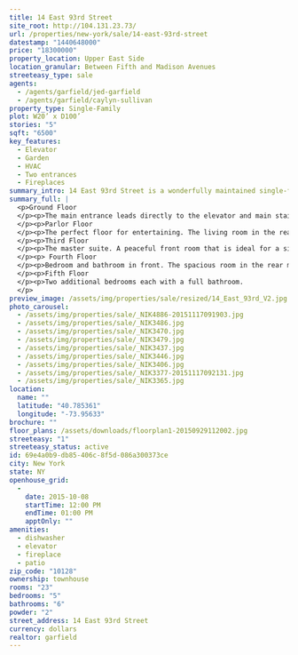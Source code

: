 ```yaml
---
title: 14 East 93rd Street
site_root: http://104.131.23.73/
url: /properties/new-york/sale/14-east-93rd-street
datestamp: "1440648000"
price: "18300000"
property_location: Upper East Side
location_granular: Between Fifth and Madison Avenues
streeteasy_type: sale
agents:
  - /agents/garfield/jed-garfield
  - /agents/garfield/caylyn-sullivan
property_type: Single-Family
plot: W20’ x D100’
stories: "5"
sqft: "6500"
key_features:
  - Elevator
  - Garden
  - HVAC
  - Two entrances
  - Fireplaces
summary_intro: 14 East 93rd Street is a wonderfully maintained single-family townhouse located on a beautiful tree lined block steps away from Fifth Avenue and Central Park. Built in 1892 by the architect Walter Reid Jr., this 20 foot wide home boasts five stories, 6,500 square feet of sun filled space with northern, southern and western exposures, grand ceiling heights and an elevator servicing all floors.
summary_full: |
  <p>Ground Floor
  </p><p>The main entrance leads directly to the elevator and main staircase. A side hallway leads into the large, brightly lit, eat-in kitchen from which, one can access the serene south-facing garden. The secondary entrance opens to a mudroom, an ideal place for storing items prior to entering the rest of the house.
  </p><p>Parlor Floor
  </p><p>The perfect floor for entertaining. The living room in the rear is highlighted by floor to ceiling windows and a working fireplace, while the formal dining room in the front conveniently contains a butler’s kitchen with a discrete side stairwell that allows access to the downstairs kitchen.
  </p><p>Third Floor
  </p><p>The master suite. A peaceful front room that is ideal for a sitting room or home office. The master bedroom in back is quiet and receives southern and western light from windows on two sides of the room, a unique feature to this townhouse. This floor also has two full bathrooms, both adjoined by walk in closets.
  </p><p> Fourth Floor
  </p><p>Bedroom and bathroom in front. The spacious room in the rear makes an excellent playroom for children and is highlighted by three skylights that flood the room with light.
  </p><p>Fifth Floor
  </p><p>Two additional bedrooms each with a full bathroom.
  </p>
preview_image: /assets/img/properties/sale/resized/14_East_93rd_V2.jpg
photo_carousel:
  - /assets/img/properties/sale/_NIK4886-20151117091903.jpg
  - /assets/img/properties/sale/_NIK3486.jpg
  - /assets/img/properties/sale/_NIK3470.jpg
  - /assets/img/properties/sale/_NIK3479.jpg
  - /assets/img/properties/sale/_NIK3437.jpg
  - /assets/img/properties/sale/_NIK3446.jpg
  - /assets/img/properties/sale/_NIK3406.jpg
  - /assets/img/properties/sale/_NIK3377-20151117092131.jpg
  - /assets/img/properties/sale/_NIK3365.jpg
location:
  name: ""
  latitude: "40.785361"
  longitude: "-73.95633"
brochure: ""
floor_plans: /assets/downloads/floorplan1-20150929112002.jpg
streeteasy: "1"
streeteasy_status: active
id: 69e4a0b9-db85-406c-8f5d-086a300373ce
city: New York
state: NY
openhouse_grid:
  - 
    date: 2015-10-08
    startTime: 12:00 PM
    endTime: 01:00 PM
    apptOnly: ""
amenities:
  - dishwasher
  - elevator
  - fireplace
  - patio
zip_code: "10128"
ownership: townhouse
rooms: "23"
bedrooms: "5"
bathrooms: "6"
powder: "2"
street_address: 14 East 93rd Street
currency: dollars
realtor: garfield
---
```

